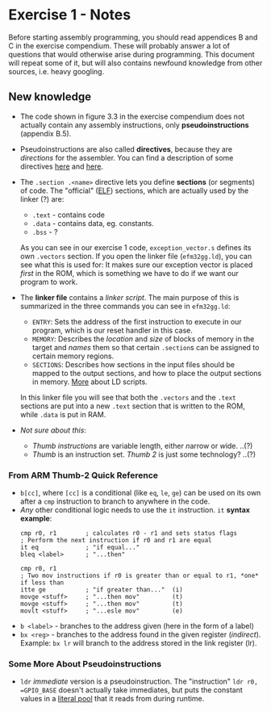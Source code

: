 Exercise 1 - Notes
==================
Before starting assembly programming, you should read appendices B and C in
the exercise compendium. These will probably answer a lot of questions that
would otherwise arise during programming. This document will repeat some of it, 
but will also contains newfound knowledge from other sources, i.e. heavy googling.

New knowledge
-------------
- The code shown in figure 3.3 in the exercise compendium does not actually
  contain any assembly instructions, only **pseudoinstructions** (appendix B.5).
- Pseudoinstructions are also called **directives**, because they are *directions* 
  for the assembler. You can find a description of some directives 
  [here](https://sourceware.org/binutils/docs/as/ARM-Directives.html) and 
  [here](https://docs.oracle.com/cd/E26502_01/html/E28388/eoiyg.html).
- The `.section .<name>` directive lets you define **sections** (or segments) 
  of code. The "official" 
  ([ELF](http://www.delorie.com/gnu/docs/binutils/as_135.html)) sections, which 
  are actually used by the linker (?) are:
    + `.text` - contains code
    + `.data` - contains data, eg. constants.
    + `.bss`  - ?
    
  As you can see in our exercise 1 code, `exception_vector.s` defines its own 
  `.vectors` section. If you open the linker file (`efm32gg.ld`), you can see what
  this is used for: It makes sure our exception vector is placed *first* in the ROM,
  which is something we have to do if we want our program to work.
- The **linker file** contains a *linker script*. The main purpose of this is
  summarized in the three commands you can see in `efm32gg.ld`:
    + `ENTRY`: Sets the address of the first instruction to execute in our
      program, which is our reset handler in this case.
    + `MEMORY`: Describes the *location* and *size* of blocks of memory in the
      target and *names* them so that certain `.section`s can be assigned to certain
      memory regions.
    + `SECTIONS`: Describes how sections in the input files should be mapped to 
    the output sections, and how to place the output sections in memory.
  [More](https://sourceware.org/binutils/docs/ld/Scripts.html) about LD scripts.

  In this linker file you will see that both the `.vectors` and the `.text`
  sections are put into a new `.text` section that is written to the ROM, while 
  `.data` is put in RAM.
- *Not sure about this*:
    + *Thumb instructions* are variable length, either *n*arrow or *w*ide. ..(?)
	+ *Thumb* is an instruction set. *Thumb 2* is just some technology?    ..(?) 

### From ARM Thumb-2 Quick Reference
- `b[cc]`, where `[cc]` is a conditional (like `eq`, `le`, `ge`) can be used on its
  own after a `cmp` instruction to branch to anywhere in the code.
- *Any* other conditional logic needs to use the `it` instruction. 
  `it` **syntax example**:
  ```assembly
  cmp r0, r1		; calculates r0 - r1 and sets status flags 
  ; Perform the next instruction if r0 and r1 are equal
  it eq             ; "if equal..." 
  bleq <label>      ; "...then"

  cmp r0, r1 
  ; Two mov instructions if r0 is greater than or equal to r1, *one* if less than
  itte ge           ; "if greater than..."  (i)
  movge <stuff>     ; "...then mov"         (t)
  movge <stuff>     ; "...then mov"         (t)
  movlt <stuff>     ; "...esle mov"         (e)
  ```
- `b <label>` - branches to the address given (here in the form of a label)
- `bx <reg>`  - branches to the address found in the given register (*indirect*). 
  Example: `bx lr` will branch to the address stored in the link register (lr).


### Some More About Pseudoinstructions
- `ldr` *immediate* version is a pseudoinstruction. The "instruction"
  `ldr r0, =GPIO_BASE` doesn't actually take immediates, but puts the constant
  values in a [literal pool](https://en.wikipedia.org/wiki/Literal_pool) that
  it reads from during runtime.

